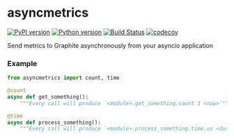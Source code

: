 # asyncmetrics
[![PyPI version](https://img.shields.io/pypi/v/asyncmetrics.svg)](https://pypi.org/project/asyncmetrics)
[![Python version](https://img.shields.io/pypi/pyversions/asyncmetrics.svg)](https://pypi.org/project/asyncmetrics)
[![Build Status](https://travis-ci.org/mon4ter/asyncmetrics.svg?branch=master)](https://travis-ci.org/mon4ter/asyncmetrics)
[![codecov](https://codecov.io/gh/mon4ter/asyncmetrics/branch/master/graph/badge.svg)](https://codecov.io/gh/mon4ter/asyncmetrics)

Send metrics to Graphite asynchronously from your asyncio application

### Example
```python
from asyncmetrics import count, time

@count
async def get_something():
    """Every call will produce `<module>.get_something.count 1 <now>`""" 

@time
async def process_something():
    """Every call will produce `<module>.process_something.time.us <duration> <now>`""" 

```

